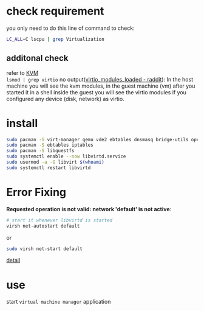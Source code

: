 # check requirement

you only need to do this line of command to check:
```bash
LC_ALL=C lscpu | grep Virtualization
```

## additonal check
refer to [KVM](https://wiki.archlinux.org/title/KVM)  
`lsmod | grep virtio` no output([virtio\_modules\_loaded - raddit](https://www.reddit.com/r/archlinux/comments/7t2dvp/virtio_modules_loaded/)):
In the host machine you will see the kvm modules, in the guest machine (vm) after you started it in a shell inside the guest you will see the virtio modules if you configured any device (disk, network) as virtio.


# install

```bash
sudo pacman -S virt-manager qemu vde2 ebtables dnsmasq bridge-utils openbsd-netcat
sudo pacman -S ebtables iptables
sudo pacman -S libguestfs
sudo systemctl enable --now libvirtd.service
sudo usermod -a -G libvirt $(whoami)
sudo systemctl restart libvirtd
```

# Error Fixing

**Requested operation is not valid: network 'default' is not active**:

```bash
# start it whenever libvirtd is started
virsh net-autostart default
```
or
```bash
sudo virsh net-start default
```
[detail](https://wiki.libvirt.org/page/Networking)

# use

start `virtual machine manager` application

